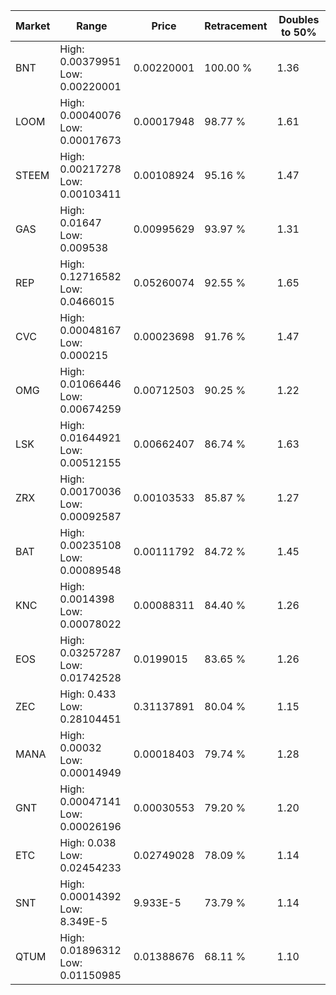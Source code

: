 | Market | Range | Price| Retracement | Doubles to 50% |
| --- | --- | --- | --- | --- |
| BNT | High: 0.00379951<br />Low: 0.00220001 | 0.00220001 | 100.00 % | 1.36 |
| LOOM | High: 0.00040076<br />Low: 0.00017673 | 0.00017948 | 98.77 % | 1.61 |
| STEEM | High: 0.00217278<br />Low: 0.00103411 | 0.00108924 | 95.16 % | 1.47 |
| GAS | High: 0.01647<br />Low: 0.009538 | 0.00995629 | 93.97 % | 1.31 |
| REP | High: 0.12716582<br />Low: 0.0466015 | 0.05260074 | 92.55 % | 1.65 |
| CVC | High: 0.00048167<br />Low: 0.000215 | 0.00023698 | 91.76 % | 1.47 |
| OMG | High: 0.01066446<br />Low: 0.00674259 | 0.00712503 | 90.25 % | 1.22 |
| LSK | High: 0.01644921<br />Low: 0.00512155 | 0.00662407 | 86.74 % | 1.63 |
| ZRX | High: 0.00170036<br />Low: 0.00092587 | 0.00103533 | 85.87 % | 1.27 |
| BAT | High: 0.00235108<br />Low: 0.00089548 | 0.00111792 | 84.72 % | 1.45 |
| KNC | High: 0.0014398<br />Low: 0.00078022 | 0.00088311 | 84.40 % | 1.26 |
| EOS | High: 0.03257287<br />Low: 0.01742528 | 0.0199015 | 83.65 % | 1.26 |
| ZEC | High: 0.433<br />Low: 0.28104451 | 0.31137891 | 80.04 % | 1.15 |
| MANA | High: 0.00032<br />Low: 0.00014949 | 0.00018403 | 79.74 % | 1.28 |
| GNT | High: 0.00047141<br />Low: 0.00026196 | 0.00030553 | 79.20 % | 1.20 |
| ETC | High: 0.038<br />Low: 0.02454233 | 0.02749028 | 78.09 % | 1.14 |
| SNT | High: 0.00014392<br />Low: 8.349E-5 | 9.933E-5 | 73.79 % | 1.14 |
| QTUM | High: 0.01896312<br />Low: 0.01150985 | 0.01388676 | 68.11 % | 1.10 |
